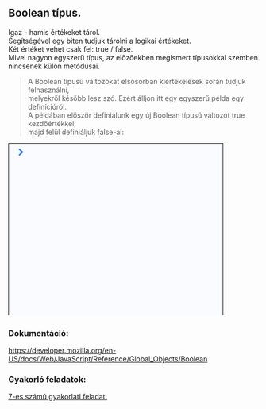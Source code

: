 ## Boolean típus.  
Igaz - hamis értékeket tárol.  
Segítségével egy biten tudjuk tárolni a logikai értékeket.  
Két értéket vehet csak fel: true / false.  
Mivel nagyon egyszerű típus, az előzőekben megismert típusokkal szemben nincsenek külön metódusai. 
> A Boolean típusú változókat elsősorban kiértékelések során tudjuk felhasználni,  
melyekről később lesz szó. Ezért álljon itt egy egyszerű példa egy definícióról.  
A példában először definiálunk egy új Boolean típusú változót true kezdőértékkel,  
majd felül definiáljuk false-al:
  
![Boolean definíció](/docs/basic/week1/image/variable_types_boolean_definition.gif)
  
### Dokumentáció: 
https://developer.mozilla.org/en-US/docs/Web/JavaScript/Reference/Global_Objects/Boolean  

### Gyakorló feladatok:
<a href="http://cherryapps.hu/yellow-road" target="_blank">7-es számú gyakorlati feladat.</a>

